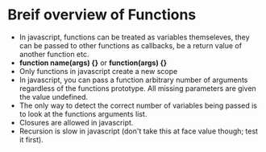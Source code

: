 # Breif overview of Functions

- In javascript, functions can be treated as variables themseleves,
  they can be passed to other functions as callbacks, be a return value
  of another function etc.
- **function name(args) {}** or **function(args) {}**
- Only functions in javascript create a new scope
- In javascript, you can pass a function arbitrary number of arguments
  regardless of the functions prototype. All missing parameters are given
  the value undefined.
- The only way to detect the correct number of variables being passed is
  to look at the functions arguments list.
- Closures are allowed in javascript.
- Recursion is slow in javascript (don't take this at face value though; test it first).

